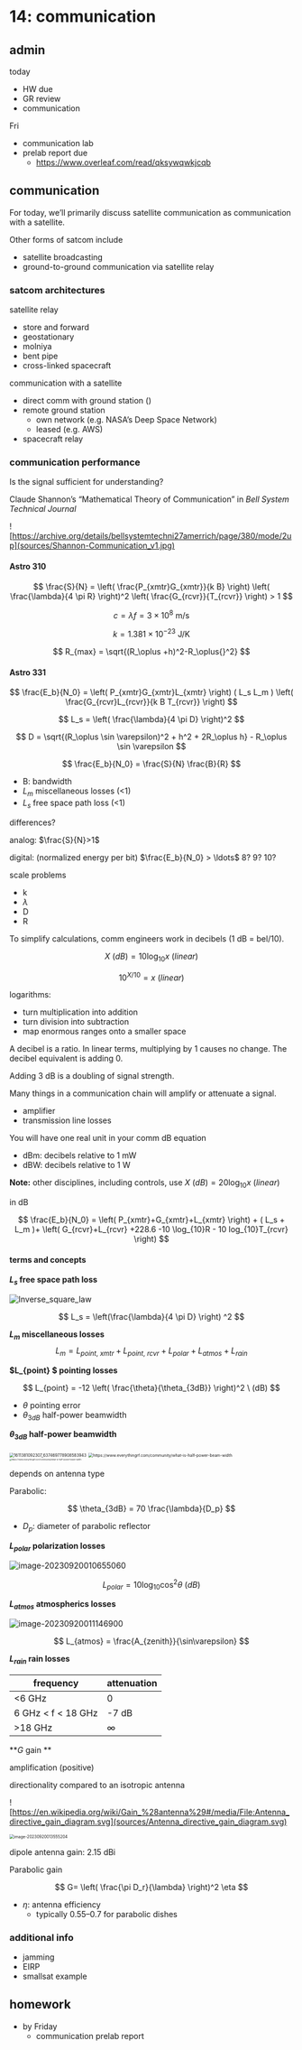 # 14: communication

## admin

today

- HW due
- GR review
- communication

Fri

- communication lab
- prelab report due
  - https://www.overleaf.com/read/qksywqwkjcqb

## communication

For today, we’ll primarily discuss satellite communication as communication with a satellite. 

Other forms of satcom include 

- satellite broadcasting 
- ground-to-ground communication via satellite relay

### satcom architectures

satellite relay 

- store and forward
- geostationary
- molniya
- bent pipe
- cross-linked spacecraft

communication with a satellite

- direct comm with ground station ()
- remote ground station 
  - own network (e.g. NASA’s Deep Space Network)
  - leased (e.g. AWS)
- spacecraft relay 



### communication performance

Is the signal sufficient for understanding?

Claude Shannon’s “Mathematical Theory of Communication” in *Bell System Technical Journal*

![https://archive.org/details/bellsystemtechni27amerrich/page/380/mode/2up](sources/Shannon-Communication_v1.jpg)

#### Astro 310

$$
\frac{S}{N} = \left( \frac{P_{xmtr}G_{xmtr}}{k B} \right) \left( \frac{\lambda}{4 \pi R} \right)^2 \left( \frac{G_{rcvr}}{T_{rcvr}} \right) > 1
$$

$$
c = \lambda f = 3\times 10^8 \ \mathrm{m/s}
$$

$$
k = 1.381 \times 10^{-23} \ \mathrm{J/K}
$$

$$
R_{max} = \sqrt{(R_\oplus +h)^2-R_\oplus{}^2}
$$

#### Astro 331

$$
\frac{E_b}{N_0} = \left( P_{xmtr}G_{xmtr}L_{xmtr} \right) 
( L_s L_m )
\left( \frac{G_{rcvr}L_{rcvr}}{k B T_{rcvr}} \right)
$$

$$
L_s = \left( \frac{\lambda}{4 \pi D} \right)^2
$$

$$
D = \sqrt{(R_\oplus \sin \varepsilon)^2 + h^2 + 2R_\oplus h} - R_\oplus \sin \varepsilon
$$

$$
\frac{E_b}{N_0} = \frac{S}{N} \frac{B}{R}
$$

- B: bandwidth
- $L_m$ miscellaneous losses (<1)
- $L_s$ free space path loss (<1)

differences?

analog: $\frac{S}{N}>1$ 

digital: (normalized energy per bit) $\frac{E_b}{N_0} > \ldots$ 8? 9? 10? 

scale problems

- k
- $\lambda$
- D
- R

To simplify calculations, comm engineers work in decibels (1 dB = bel/10). 

$$
X\ (dB) = 10 \log_{10} x\ (linear)
$$

$$
10^{X/10} = x\ (linear)
$$

logarithms: 

- turn multiplication into addition 
- turn division into subtraction
- map enormous ranges onto a smaller space

A decibel is a ratio. In linear terms, multiplying by 1 causes no change. The decibel equivalent is adding 0. 

Adding 3 dB is a doubling of signal strength. 

Many things in a communication chain will amplify or attenuate a signal. 

- amplifier
- transmission line losses

You will have one real unit in your comm dB equation

- dBm: decibels relative to 1 mW
- dBW: decibels relative to 1 W

**Note:** other disciplines, including controls, use $X\ (dB) = 20 \log_{10} x\ (linear)$

in dB

$$
\frac{E_b}{N_0} = \left( P_{xmtr}+G_{xmtr}+L_{xmtr} \right) + ( L_s + L_m )+ \left( G_{rcvr}+L_{rcvr}  +228.6 -10 \log_{10}R - 10 log_{10}T_{rcvr} \right)  
$$

#### terms and concepts

**$L_s$ free space path loss**

![Inverse_square_law](sources/Inverse_square_law.svg)

$$
L_s = \left(\frac{\lambda}{4 \pi D} \right) ^2
$$

**$L_m$ miscellaneous losses**
$$
L_m = L_{point,\ xmtr} + L_{point,\ rcvr} + L_{polar} + L_{atmos} + L_{rain}
$$

**$L_{point} $ pointing losses**

$$
L_{point} = -12 \left( \frac{\theta}{\theta_{3dB}} \right)^2 \  (dB)
$$

- $\theta$ pointing error
- $\theta_{3dB}$ half-power beamwidth

**$\theta_{3dB}$ half-power beamwidth** 

<img src="sources/radiation_pattern.png" alt="1611381092307_637469778908583943" style="zoom:50%;" />

<img src="sources/half_power_beamwidth.png" alt="https://www.everythingrf.com/community/what-is-half-power-beam-width" style="zoom:50%;" />

<img src="sources/half_power_beamwidth2.jpeg" alt="https://www.everythingrf.com/community/what-is-half-power-beam-width" style="zoom: 25%;" />



depends on antenna type

Parabolic: 

$$
\theta_{3dB} = 70 \frac{\lambda}{D_p}
$$

- $D_p$: diameter of parabolic reflector



**$L_{polar}$ polarization losses**

![image-20230920010655060](sources/polarization.png)

$$
L_{polar} = 10 \log_{10} \cos^2 \theta \ (dB)
$$

**$L_{atmos}$ atmospherics losses**

![image-20230920011146900](sources/image-20230920011146900.png)

$$
L_{atmos} = \frac{A_{zenith}}{\sin\varepsilon}
$$

**$L_{rain}$ rain losses**

| frequency          | attenuation |
| ------------------ | ----------- |
| <6 GHz             | 0           |
| 6 GHz < f < 18 GHz | -7 dB       |
| >18 GHz            | $\infty$    |



**$G$ gain **

amplification (positive)

directionality compared to an isotropic antenna

![https://en.wikipedia.org/wiki/Gain_%28antenna%29#/media/File:Antenna_directive_gain_diagram.svg](sources/Antenna_directive_gain_diagram.svg)

<img src="sources/dipole_gain.png" alt="image-20230920013555204" style="zoom:50%;" />

dipole antenna gain: 2.15 dBi

Parabolic gain

$$
G= \left( \frac{\pi D_r}{\lambda} \right)^2 \eta
$$

- $\eta$: antenna efficiency 
  - typically 0.55–0.7 for parabolic dishes



### additional info

- jamming
- EIRP
- smallsat example



## homework

- by Friday
  - communication prelab report
